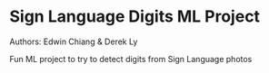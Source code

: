 # Sign Language Digits ML Project

Authors: Edwin Chiang & Derek Ly

Fun ML project to try to detect digits from Sign Language photos
